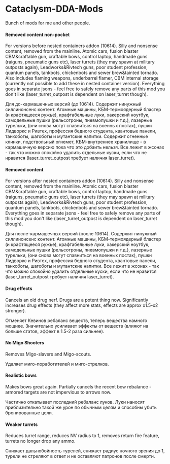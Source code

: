 # Cataclysm-DDA-Mods
Bunch of mods for me and other people.

#### **Removed content non-pocket**

For versions before nested containers addon (10614). Silly and nonsense content, removed from the mainline. Atomic cars, fusion blaster CBM&craftable gun, craftable bows, control laptop, handmade guns (raiguns, pneumatic guns etc), laser turrets (they may spawn at military outposts again), Leadworks&Rivtech guns, poor student profession, quantum panels, tankbots, chickenbots and sewer brew&tainted tornado. Also includes flaming weapons, underbarrel flamer, CBM internal storage (currently not possible to add these in nested container version). Everything goes in separate jsons - feel free to safely remove any parts of this mod you don't like (laser_turret_outpost is dependent on laser_turret though).

Для до-кармашечных версий (до 10614). Содержит нинужный силлинонсенс контент. Атомные машины, КБМ-термоядерный бластер (и крафтящееся ружье), крафтабельные луки, хакерский ноутбук, самодельные пушки (рельсотроны, пневмопушки и т.д.), лазерные турельки, (они снова могут спавниться на военных постах), пушки Лидворкс и Ривтех, профессия бедного студента, квантовые панели, танкоботы, шагоботы и мутантские напитки. Содержит огненные клинки, подствольный огнемет, КБМ-внутреннее хранилище - в кармашечную версию пока что это добаить нельзя. Все лежит в жсонах - так что можно спокойно удалить отдельные куски, если что не нравится (laser_turret_outpost требует наличия laser_turret).

#### **Removed content**

For versions after nested containers addon (10614). Silly and nonsense content, removed from the mainline. Atomic cars, fusion blaster CBM&craftable gun, craftable bows, control laptop, handmade guns (raiguns, pneumatic guns etc), laser turrets (they may spawn at military outposts again), Leadworks&Rivtech guns, poor student profession, quantum panels, tankbots, chickenbots and sewer brew&tainted tornado. Everything goes in separate jsons - feel free to safely remove any parts of this mod you don't like (laser_turret_outpost is dependent on laser_turret though).

Для после-кармашечных версий (после 10614). Содержит нинужный силлинонсенс контент. Атомные машины, КБМ-термоядерный бластер (и крафтящееся ружье), крафтабельные луки, хакерский ноутбук, самодельные пушки (рельсотроны, пневмопушки и т.д.), лазерные турельки, (они снова могут спавниться на военных постах), пушки Лидворкс и Ривтех, профессия бедного студента, квантовые панели, танкоботы, шагоботы и мутантские напитки. Все лежит в жсонах - так что можно спокойно удалить отдельные куски, если что не нравится (laser_turret_outpost требует наличия laser_turret).

#### **Drug effects**

Cancels an old drug nerf. Drugs are a potent thing now. Significantly increases drug effects (they affect more stats, effects are approx x1.5-x2 stronger).

Отменяет Кевинов ребаланс веществ, теперь вещества намного мощнее. Значительно усиливает эффекты от веществ (влияют на больше статов, эффект в 1.5-2 раза сильнее).

#### **No Migo Shooters**

Removes Migo-slavers and Migo-scouts.

Удаляет миго-поработителей и миго-стрелков.

#### **Realistic bows**

Makes bows great again. Partially cancels the recent bow rebalance - armored targets are not impervious to arrows now.

Частично откатывает последний ребаланс луков. Луки наносят приблизительно такой же урон по обычным целям и способны убить бронированные цели.

#### **Weaker turrets**

Reduces turret range, reduces NV radius to 1, removes return fire feature, turrets no longer drop any ammo.

Снижает дальнобойность турелей, снижает радиус ночного зрения до 1, турели не стреляют в ответ и не оставляют патронов после смерти.
